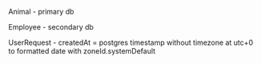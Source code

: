 Animal - primary db

Employee - secondary db

UserRequest - createdAt = postgres timestamp without timezone at utc+0 to formatted date with zoneId.systemDefault